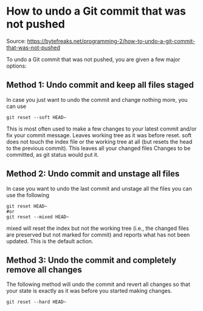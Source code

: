 # How to undo a Git commit that was not pushed
Source: https://bytefreaks.net/programming-2/how-to-undo-a-git-commit-that-was-not-pushed

To undo a Git commit that was not pushed, you are given a few major options:
## Method 1: Undo commit and keep all files staged
In case you just want to undo the commit and change nothing more, you can use

```
git reset --soft HEAD~
```
This is most often used to make a few changes to your latest commit and/or fix your commit message. Leaves working tree as it was before reset.
soft does not touch the index file or the working tree at all (but resets the head to the previous commit). This leaves all your changed files Changes to be committed, as git status would put it.

## Method 2: Undo commit and unstage all files
In case you want to undo the last commit and unstage all the files you can use the following

```
git reset HEAD~
#or
git reset --mixed HEAD~
```
mixed will reset the index but not the working tree (i.e., the changed files are preserved but not marked for commit) and reports what has not been updated. This is the default action.

## Method 3: Undo the commit and completely remove all changes
The following method will undo the commit and revert all changes so that your state is exactly as it was before you started making changes.

```
git reset --hard HEAD~
```
